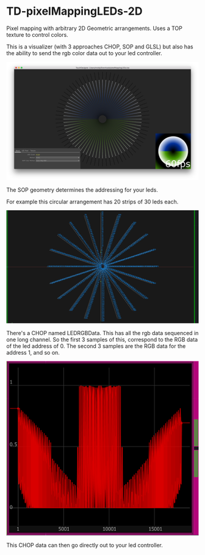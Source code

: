 # TD-pixelMappingLEDs-2D

Pixel mapping with arbitrary 2D Geometric arrangements.
Uses a TOP texture to control colors.

This is a visualizer (with 3 approaches CHOP, SOP and GLSL) but also has the ability to send the rgb color data out to your led controller.

![screenshot](/img.png)

The SOP geometry determines the addressing for your leds.

For example this circular arrangement has 20 strips of 30 leds each.

![screenshot](/addressing.png)

There's a CHOP named LEDRGBData. This has all the rgb data sequenced in one long channel. So the first 3 samples of this, correspond to the RGB data of the led address of 0. The second 3 samples are the RGB data for the address 1, and so on.

![screenshot](/ledRGBData.png)

This CHOP data can then go directly out to your led controller.
